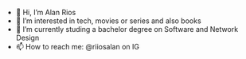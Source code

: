 - 👋 Hi, I’m Alan Rios
- 👀 I’m interested in tech, movies or series and also books
- 🌱 I’m currently studing a bachelor degree on Software and Network Design 
- 📫 How to reach me: @riiosalan on IG


